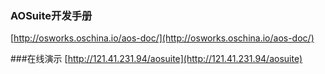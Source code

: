 ﻿### AOSuite开发手册
[http://osworks.oschina.io/aos-doc/](http://osworks.oschina.io/aos-doc/)

###在线演示
[http://121.41.231.94/aosuite](http://121.41.231.94/aosuite)